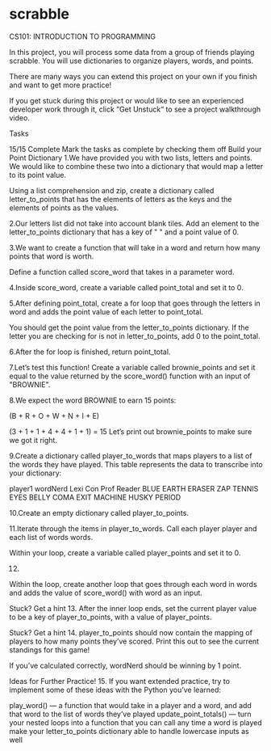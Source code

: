 # scrabble
CS101: INTRODUCTION TO PROGRAMMING

In this project, you will process some data from a group of friends playing scrabble. You will use dictionaries to organize players, words, and points.

There are many ways you can extend this project on your own if you finish and want to get more practice!

If you get stuck during this project or would like to see an experienced developer work through it, click “Get Unstuck“ to see a project walkthrough video.

Tasks

15/15 Complete
Mark the tasks as complete by checking them off
Build your Point Dictionary
1.We have provided you with two lists, letters and points. We would like to combine these two into a dictionary that would map a letter to its point value.

Using a list comprehension and zip, create a dictionary called letter_to_points that has the elements of letters as the keys and the elements of points as the values.



2.Our letters list did not take into account blank tiles. Add an element to the letter_to_points dictionary that has a key of " " and a point value of 0.



3.We want to create a function that will take in a word and return how many points that word is worth.

Define a function called score_word that takes in a parameter word.



4.Inside score_word, create a variable called point_total and set it to 0.

5.After defining point_total, create a for loop that goes through the letters in word and adds the point value of each letter to point_total.

You should get the point value from the letter_to_points dictionary. If the letter you are checking for is not in letter_to_points, add 0 to the point_total.



6.After the for loop is finished, return point_total.

7.Let’s test this function! Create a variable called brownie_points and set it equal to the value returned by the score_word() function with an input of "BROWNIE".

8.We expect the word BROWNIE to earn 15 points:

(B + R + O + W + N + I + E)
 
(3 + 1 + 1 + 4 + 4 + 1 + 1) = 15
Let’s print out brownie_points to make sure we got it right.


9.Create a dictionary called player_to_words that maps players to a list of the words they have played. This table represents the data to transcribe into your dictionary:

player1	wordNerd	Lexi Con	Prof Reader
BLUE	EARTH	ERASER	ZAP
TENNIS	EYES	BELLY	COMA
EXIT	MACHINE	HUSKY	PERIOD

10.Create an empty dictionary called player_to_points.



11.Iterate through the items in player_to_words. Call each player player and each list of words words.

Within your loop, create a variable called player_points and set it to 0.



12.
Within the loop, create another loop that goes through each word in words and adds the value of score_word() with word as an input.


Stuck? Get a hint
13.
After the inner loop ends, set the current player value to be a key of player_to_points, with a value of player_points.


Stuck? Get a hint
14.
player_to_points should now contain the mapping of players to how many points they’ve scored. Print this out to see the current standings for this game!

If you’ve calculated correctly, wordNerd should be winning by 1 point.

Ideas for Further Practice!
15.
If you want extended practice, try to implement some of these ideas with the Python you’ve learned:

play_word() — a function that would take in a player and a word, and add that word to the list of words they’ve played
update_point_totals() — turn your nested loops into a function that you can call any time a word is played
make your letter_to_points dictionary able to handle lowercase inputs as well
